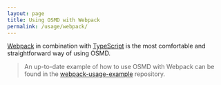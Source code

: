 ```yaml
---
layout: page
title: Using OSMD with Webpack
permalink: /usage/webpack/
---
```


[Webpack][1] in combination with [TypeScript][0] is the most comfortable and straightforward way of using OSMD.

> An up-to-date example of how to use OSMD with Webpack can be found in the [webpack-usage-example](https://github.com/opensheetmusicdisplay/webpack-usage-example) repository.



[0]: https://www.typescriptlang.org/
[1]: https://webpack.js.org/
